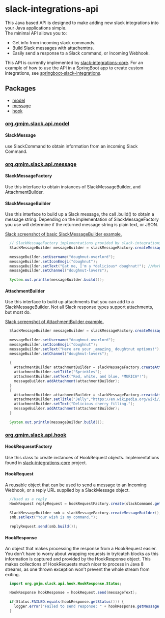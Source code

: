 # slack-integrations-api

This Java based API is designed to make adding new slack integrations into your Java applications simple.  
The minimal API allows you to:
* Get info from incoming slack commands.
* Build Slack messages with attachemtns.
* Easily send a response to a Slack command, or Incoming Webhook.

This API is currently implemented by [slack-integrations-core](https://github.com/GreaterMKEMeetup/slack-integrations-core).
For an example of how to use the API in a SpringBoot app to create custom integrations, see [springboot-slack-integrations](https://github.com/GreaterMKEMeetup/springboot-slack-integrations).

## Packages

- [model](#orggmjmslackapimodel)
- [message](#orggmjmslackapimessage)
- [hook](#orggmjmslackapihook)

### [org.gmjm.slack.api.model](/src/main/java/org/gmjm/slack/api/message)

#### SlackMessage
use SlackCommand to obtain information from an incoming Slack Command.


### [org.gmjm.slack.api.message](/src/main/java/org/gmjm/slack/api/message)

#### SlackMessageFactory
Use this interface to obtain instances of SlackMessageBuilder, and AttachmentBuilder.

#### SlackMessageBuilder
Use this interface to build up a Slack message, the call .build() to obtain a message string.  Depending on the implementation of SlackMessageFactory you use will determine if the returned message string is plain text, or JSON.

[Slack screenshot of basic SlackMessageBuilder example.](http://imgur.com/jM2Qa39)

```java
  // SlackMessageFactory implementations provided by slack-integrations-core.
  SlackMessageBuilder messageBuilder = slackMessageFactory.createMessageBuilder(); 
  
  messageBuilder.setUsername("doughnut-overlord");
  messageBuilder.setIconEmoji("doughnut");
  messageBuilder.setText("Eat me, I'm a *delicious* doughnut!"); //Markdown is enabled by default
  messageBuilder.setChannel("doughnut-lovers");
  
  System.out.println(messageBuilder.build());
```

#### AttachmentBuilder
Use this interface to build up attachments that you can add to a SlackMessageBuilder.  Not all Slack response types support attachments, but most do.

[Slack screenshot of AttachmentBuilder example.](http://imgur.com/61S01vb)

```java
  SlackMessageBuilder messageBuilder = slackMessageFactory.createMessageBuilder(); 
  
  messageBuilder.setUsername("doughnut-overlord");
  messageBuilder.setIconEmoji("doughnut");
  messageBuilder.setText("Here are your _amazing_ doughtnut options!"); //Markdown is enabled by default
  messageBuilder.setChannel("doughnut-lovers");
  
  {
    AttachmentBuilder attachmentBuilder = slackMessageFactory.createAttachmentBuilder();
    attachmentBuilder.setTitle("Sprinkles");
    attachmentBuilder.setText("Red, white, and blue, *MURICA*!");
    messageBuilder.addAttachment(attachmentBuilder);
  }
  {
    AttachmentBuilder attachmentBuilder = slackMessageFactory.createAttachmentBuilder();
    attachmentBuilder.setTitle("Jelly","https://en.wikipedia.org/wiki/Jelly_doughnut");
    attachmentBuilder.setText("Delicious cherry filling.");
    messageBuilder.addAttachment(attachmentBuilder);
  }
  
  System.out.println(messageBuilder.build());
```

### [org.gmjm.slack.api.hook](/src/main/java/org/gmjm/slack/api/hook)

#### HookRequesetFactory
Use this class to create instances of HookRequest objects.  Implementations found in [slack-integrations-core](https://github.com/GreaterMKEMeetup/slack-integrations-core) project.

#### HookRequest
A reusable object that can be used to send a message to an Incoming Webhook, or a reply URL supplied by a SlackMessage object.

```java
  //Used as a reply
  HookRequest replyRequest = hookRequestFactory.create(slackCommand.getResponseUrl());
  
  SlackMessageBuilder smb = slackMessageFactory.createMessageBuilder();
  smb.setText("Your wish is my command.");
  
  replyRequest.send(smb.build());
```

#### HookResponse
An object that makes processing the response from a HookRequest easier.  You don't have to worry about wrapping requests in try/catch blocks as this information is captured and provided by the HookResponse object.  This makes collections of HookRequests much nicer to process in Java 8 streams, as one thrown exception won't prevent the whole stream from exiting.

```java
  import org.gmjm.slack.api.hook.HookResponse.Status;

  HookResponse hookResponse = hookRequest.send(messageText);
  
  if(Status.FAILED.equals(hookResponse.getStatus())) {
    logger.error("Failed to send response: " + hookResponse.getMessage());
  }
```
